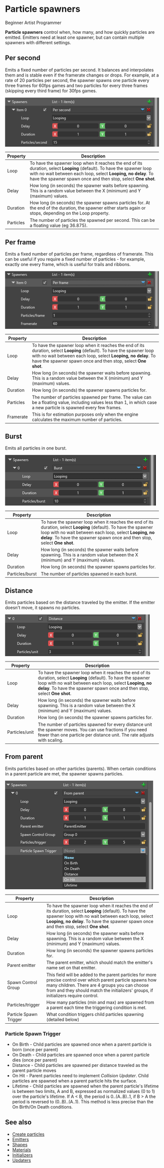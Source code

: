 # Particle spawners

<span class="label label-doc-level">Beginner</span>
<span class="label label-doc-audience">Artist</span>
<span class="label label-doc-audience">Programmer</span>

**Particle spawners** control when, how many, and how quickly particles are emitted. Emitters need at least one spawner, but can contain multiple spawners with different settings.

## Per second

Emits a fixed number of particles per second. It balances and interpolates them and is stable even if the framerate changes or drops. For example, at a rate of 20 particles per second, the spawner spawns one particle every three frames for 60fps games and two particles for every three frames (skipping every third frame) for 30fps games.

![media/particles-reference-spawners-1.png](media/particles-reference-spawners-1.png) 

| Property                | Description                                                                                            |
|-------------------------|--------------------------------------------------------------------------------------------------------|
| Loop                    | To have the spawner loop when it reaches the end of its duration, select **Looping** (default). To have the spawner loop with no wait between each loop, select **Looping, no delay**. To have the spawner spawn once and then stop, select **One shot**. |
| Delay                   | How long (in seconds) the spawner waits before spawning. This is a random value between the X (minimum) and Y (maximum) values.|
| Duration                | How long (in seconds) the spawner spawns particles for. At the end of the duration, the spawner either starts again or stops, depending on the Loop property.|
| Particles               | The number of particles the spawned per second. This can be a floating value (eg 36.875).                       |

## Per frame

Emits a fixed number of particles per frame, regardless of framerate. This can be useful if you require a fixed number of particles - for example, exactly one every frame, which is useful for trails and ribbons.

![media/particles-reference-spawners-2.png](media/particles-reference-spawners-2.png) 

| Property                | Description                                                                                            |
|-------------------------|--------------------------------------------------------------------------------------------------------|
| Loop                    | To have the spawner loop when it reaches the end of its duration, select **Looping** (default). To have the spawner loop with no wait between each loop, select **Looping, no delay**. To have the spawner spawn once and then stop, select **One shot**. |
| Delay                   | How long (in seconds) the spawner waits before spawning. This is a random value between the X (minimum) and Y (maximum) values.|
| Duration                | How long (in seconds) the spawner spawns particles for.                                                                 |
| Particles               | The number of particles spawned per frame. The value can be a floating value, including values less than 1, in which case a new particle is spawned every few frames.                                                                              |
| Framerate               | This is for estimation purposes only when the engine calculates the maximum number of particles.|

## Burst

Emits all particles in one burst.

![media/particles-reference-spawners-2.png](media/particles-reference-spawners-3.png) 

| Property                | Description                                                                                            |
|-------------------------|--------------------------------------------------------------------------------------------------------|
| Loop                    | To have the spawner loop when it reaches the end of its duration, select **Looping** (default). To have the spawner loop with no wait between each loop, select **Looping, no delay**. To have the spawner spawn once and then stop, select **One shot**. |
| Delay                   | How long (in seconds) the spawner waits before spawning. This is a random value between the X (minimum) and Y (maximum) values.|
| Duration                | How long (in seconds) the spawner spawns particles for.                                                             |
| Particles/burst         | The number of particles spawned in each burst. |

## Distance

Emits particles based on the distance traveled by the emitter. If the emitter doesn't move, it spawns no particles.

![media/particles-reference-spawners-2.png](media/particles-reference-spawners-4.png) 

| Property                | Description                                                                                            |
|-------------------------|--------------------------------------------------------------------------------------------------------|
| Loop                    | To have the spawner loop when it reaches the end of its duration, select **Looping** (default). To have the spawner loop with no wait between each loop, select **Looping, no delay**. To have the spawner spawn once and then stop, select **One shot**. |
| Delay                   | How long (in seconds) the spawner waits before spawning. This is a random value between the X (minimum) and Y (maximum) values.|
| Duration                | How long (in seconds) the spawner spawns particles for.                                                              |
| Particles/unit          | The number of particles spawned for every distance unit the spawner moves. You can use fractions if you need fewer than one particle per distance unit. The rate adjusts with scaling. |

## From parent

Emits particles based on other particles (parents). When certain conditions in a parent particle are met, the spawner spawns particles.

![media/particles-reference-spawners-2.png](media/particles-reference-spawners-5.png) 

| Property                | Description                                                                                            |
|-------------------------|--------------------------------------------------------------------------------------------------------|
| Loop                    | To have the spawner loop when it reaches the end of its duration, select **Looping** (default). To have the spawner loop with no wait between each loop, select **Looping, no delay**. To have the spawner spawn once and then stop, select **One shot**. |
| Delay                   | How long (in seconds) the spawner waits before spawning. This is a random value between the X (minimum) and Y (maximum) values.|
| Duration                | How long (in seconds) the spawner spawns particles for.                                                                    |
| Parent emitter          | The parent emitter, which should match the emitter's name set on that emitter. |
| Spawn Control Group     | This field will be added to the parent particles for more precise control over which parent particle spawns how many children. There are 4 groups you can choose from and they should match the initializers' groups, if initializers require control. |
| Particles/trigger       | How many particles (min and max) are spawned from a parent each time the triggering condition is met. |
| Particle Spawn Trigger  | What condition triggers child particles spawning (detailed below) |

### Particle Spawn Trigger
 - On Birth - Child particles are spawned once when a parent particle is born (once per parent)
 - On Death - Child particles are spawned once when a parent particle dies (once per parent)
 - Distance - Child particles are spawned per distance traveled as the parent particle moves
 - On Hit - Parent particles need to implement *Collision Updater*. Child particles are spawned when a parent particle hits the surface.
 - Lifetime - Child particles are spawned when the parent particle's lifetime is between two limits, A and B, expressed as normalized values (0 to 1) over the particle's lifetime. If A < B, the period is 0..(A..B)..1, if B > A the period is reversed to (0..B)..(A..1). This method is less precise than the On Birth/On Death conditions.

## See also

* [Create particles](create-particles.md)
* [Emitters](emitters.md)
* [Shapes](shapes.md)
* [Materials](materials.md)
* [Initializers](initializers.md)
* [Updaters](updaters.md)